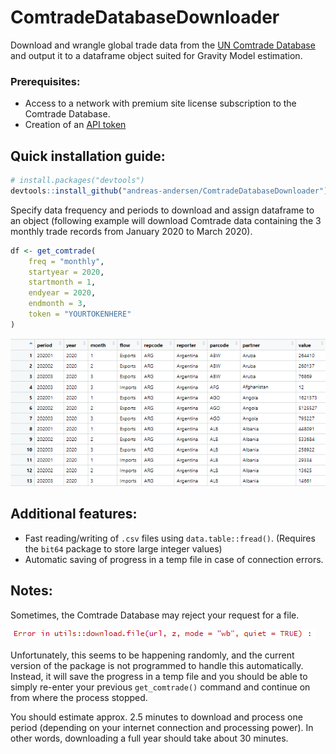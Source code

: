 # ComtradeDatabaseDownloader

Download and wrangle global trade data from the 
[UN Comtrade Database](https://comtrade.un.org/) and output it to a dataframe 
object suited for Gravity Model estimation.

### Prerequisites:

- Access to a network with premium site license subscription to the Comtrade
Database.
- Creation of an [API token](https://comtrade.un.org/api/swagger/ui/index\#/Auth)

## Quick installation guide:

``` r
# install.packages("devtools")
devtools::install_github("andreas-andersen/ComtradeDatabaseDownloader")
```

Specify data frequency and periods to download and assign dataframe to an object 
(following example will download Comtrade data containing the 3 monthly trade 
records from January 2020 to March 2020).

``` r
df <- get_comtrade(
    freq = "monthly",
    startyear = 2020,
    startmonth = 1,
    endyear = 2020,
    endmonth = 3,
    token = "YOURTOKENHERE"
)
```

![Output data.frame](img/illustration_dataframe.png?raw=true "Output data.frame")

## Additional features:

- Fast reading/writing of `.csv` files using `data.table::fread()`. (Requires 
the `bit64` package to store large integer values)
- Automatic saving of progress in a temp file in case of connection errors.

## Notes:

Sometimes, the Comtrade Database may reject your request for a file. 

![Error](img/illustration_error.png?raw=true "Error")

Unfortunately, this seems to be happening randomly, and the current version of
the package is not programmed to handle this automatically. Instead, it will
save the progress in a temp file and you should be able to simply re-enter your 
previous `get_comtrade()` command and continue on from where the process
stopped.

You should estimate approx. 2.5 minutes to download and process one period
(depending on your internet connection and processing power). In other words, 
downloading a full year should take about 30 minutes.

